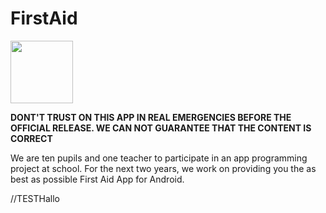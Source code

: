 # FirstAid 
<img src="FirstAid_1st_APP_ICON.png" height=100em>

**DONT'T TRUST ON THIS APP IN REAL EMERGENCIES BEFORE THE OFFICIAL RELEASE. WE CAN NOT GUARANTEE THAT THE CONTENT IS CORRECT**

We are ten pupils and one teacher to participate in an app programming project at school. For the next two years, we work on providing you the as best as possible First Aid App for Android.

//TESTHallo

